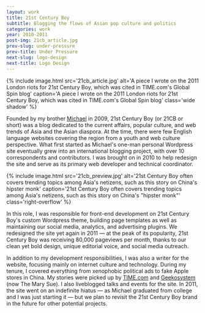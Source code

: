 ```yaml
---
layout: work
title: 21st Century Boy
subtitle: Blogging the flows of Asian pop culture and politics
categories: work
year: 2010-2011
post-img: 21cb_article.jpg
prev-slug: under-pressure
prev-title: Under Pressure
next-slug: logo-design
next-title: Logo Design
---
```


{% include image.html src='21cb_article.jpg' alt='A piece I wrote on the 2011 London riots for 21st Century Boy, which was cited in TIME.com\'s Global Spin blog' caption='A piece I wrote on the 2011 London riots for 21st Century Boy, which was cited in TIME.com\'s Global Spin blog' class='wide shadow' %}

Founded by my brother [Michael](//whoismichaelsuen.com) in 2009, 21st Century Boy (or 21CB or short) was a blog dedicated to the current affairs, popular culture, and web trends of Asia and the Asian diaspora. At the time, there were few English language websites covering the region from a youth and web culture perspective. What first started as Michael's one-man personal Wordpress site eventually grew into an international blogging project, with over 10 correspondents and contributors. I was brought on in 2010 to help redesign the site and serve as its primary web developer and technical coordinator.

{% include image.html src='21cb_preview.jpg' alt='21st Century Boy often covers trending topics among Asia\'s netizens, such as this story on China\'s hipster monk' caption='21st Century Boy often covers trending topics among Asia\'s netizens, such as this story on China\'s "hipster monk"' class='right-overflow' %}

In this role, I was responsible for front-end development on 21st Century Boy's custom Wordpress theme, building page templates as well as maintaining our social media, analytics, and advertising plugins. We redesigned the site yet again in 2011 — at the peak of its popularity, 21st Century Boy was receiving 80,000 pageviews per month, thanks to our clean yet bold design, unique editorial voice, and social media outreach.

In addition to my development responsibilities, I was also a writer for the website, focusing mainly on internet culture and technology. During my tenure, I covered everything from xenophobic political ads to fake Apple stores in China. My stories were picked up by [TIME.com](//world.time.com/2011/08/16/a-week-later-the-battle-to-understand-englands-riots-rages-on) and [Geekosystem](//www.themarysue.com/china-tweet-labor-camp) (now The Mary Sue). I also liveblogged talks and events for the site. In 2011, the site went on an indefinite hiatus — as Michael graduated from college and I was just starting it — but we plan to revisit the 21st Century Boy brand in the future for other potential projects.
